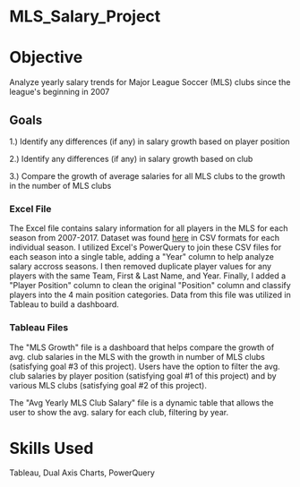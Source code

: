 # MLS_Salary_Project

# Objective
Analyze yearly salary trends for Major League Soccer (MLS) clubs since the league's beginning in 2007

## Goals
1.) Identify any differences (if any) in salary growth based on player position

2.) Identify any differences (if any) in salary growth based on club

3.) Compare the growth of average salaries for all MLS clubs to the growth in the number of MLS clubs

### Excel File
The Excel file contains salary information for all players in the MLS for each season from 2007-2017. Dataset was found [here](https://github.com/data-is-plural/mls-salaries) in CSV formats for each individual season. I utilized Excel's PowerQuery to join these CSV files for each season into a single table, adding a "Year" column to help analyze salary accross seasons. I then removed duplicate player values for any players with the same Team, First & Last Name, and Year. Finally, I added a "Player Position" column to clean the original "Position" column and classify players into the 4 main position categories. Data from this file was utilized in Tableau to build a dashboard.

### Tableau Files
The "MLS Growth" file is a dashboard that helps compare the growth of avg. club salaries in the MLS with the growth in number of MLS clubs (satisfying goal #3 of this project). Users have the option to filter the avg. club salaries by player position (satisfying goal #1 of this project) and by various MLS clubs (satisfying goal #2 of this project). 

The "Avg Yearly MLS Club Salary" file is a dynamic table that allows the user to show the avg. salary for each club, filtering by year.

# Skills Used
Tableau, Dual Axis Charts, PowerQuery
